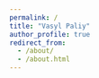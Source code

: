 ```yaml
---
permalink: /
title: "Vasyl Paliy"
author_profile: true
redirect_from: 
  - /about/
  - /about.html
---
```



